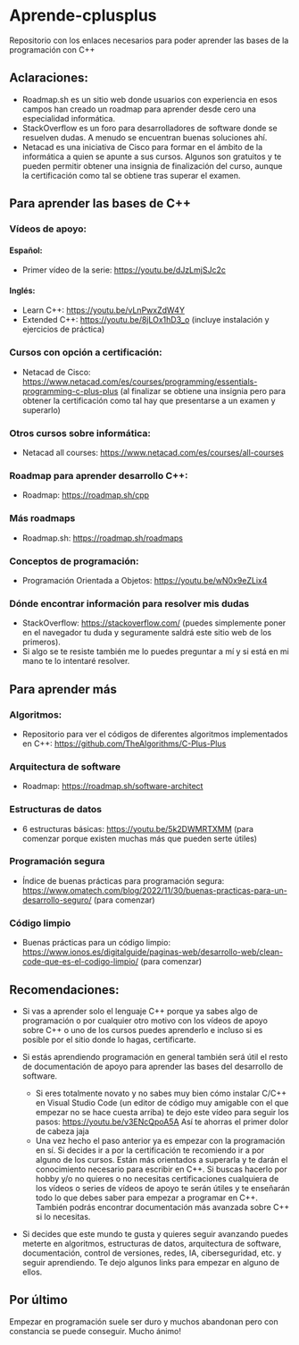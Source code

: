 # Aprende-cplusplus
Repositorio con los enlaces necesarios para poder aprender las bases de la programación con C++

## Aclaraciones: 
- Roadmap.sh es un sitio web donde usuarios con experiencia en esos campos han creado un roadmap para aprender desde cero una especialidad informática. 
- StackOverflow es un foro para desarrolladores de software donde se resuelven dudas. A menudo se encuentran buenas soluciones ahí.
- Netacad es una iniciativa de Cisco para formar en el ámbito de la informática a quien se apunte a sus cursos. Algunos son gratuitos y te pueden permitir obtener una insignia de finalización del curso, aunque la certificación como tal se obtiene tras superar el examen.

## Para aprender las bases de C++
### Vídeos de apoyo:
#### Español: 
- Primer vídeo de la serie: https://youtu.be/dJzLmjSJc2c
#### Inglés: 
- Learn C++: https://youtu.be/vLnPwxZdW4Y
- Extended C++: https://youtu.be/8jLOx1hD3_o (incluye instalación y ejercicios de práctica)

### Cursos con opción a certificación:
- Netacad de Cisco: https://www.netacad.com/es/courses/programming/essentials-programming-c-plus-plus (al finalizar se obtiene una insignia pero para obtener la certificación como tal hay que presentarse a un examen y superarlo)

### Otros cursos sobre informática:
- Netacad all courses: https://www.netacad.com/es/courses/all-courses

### Roadmap para aprender desarrollo C++:
- Roadmap: https://roadmap.sh/cpp

### Más roadmaps
- Roadmap.sh: https://roadmap.sh/roadmaps

### Conceptos de programación:
- Programación Orientada a Objetos: https://youtu.be/wN0x9eZLix4

### Dónde encontrar información para resolver mis dudas
- StackOverflow: https://stackoverflow.com/ (puedes simplemente poner en el navegador tu duda y seguramente saldrá este sitio web de los primeros).
- Si algo se te resiste también me lo puedes preguntar a mí y si está en mi mano te lo intentaré resolver.

## Para aprender más
### Algoritmos:
- Repositorio para ver el códigos de diferentes algoritmos implementados en C++: https://github.com/TheAlgorithms/C-Plus-Plus

### Arquitectura de software
- Roadmap: https://roadmap.sh/software-architect

### Estructuras de datos
- 6 estructuras básicas: https://youtu.be/5k2DWMRTXMM (para comenzar porque existen muchas más que pueden serte útiles)

### Programación segura
- Índice de buenas prácticas para programación segura: https://www.omatech.com/blog/2022/11/30/buenas-practicas-para-un-desarrollo-seguro/ (para comenzar)

### Código limpio
- Buenas prácticas para un código limpio: https://www.ionos.es/digitalguide/paginas-web/desarrollo-web/clean-code-que-es-el-codigo-limpio/ (para comenzar)

## Recomendaciones:
- Si vas a aprender solo el lenguaje C++ porque ya sabes algo de programación o por cualquier otro motivo con los vídeos de apoyo sobre C++ o uno de los cursos puedes aprenderlo e incluso si es posible por el sitio donde lo hagas, certificarte. 

- Si estás aprendiendo programación en general también será útil el resto de documentación de apoyo para aprender las bases del desarrollo de software.
  - Si eres totalmente novato y no sabes muy bien cómo instalar C/C++ en Visual Studio Code (un editor de código muy amigable con el que empezar no se hace cuesta arriba) te dejo este vídeo para seguir los pasos: https://youtu.be/v3ENcQpoA5A Así te ahorras el primer dolor de cabeza jaja
  - Una vez hecho el paso anterior ya es empezar con la programación en sí. Si decides ir a por la certificación te recomiendo ir a por alguno de los cursos. Están más orientados a superarla y te darán el conocimiento necesario para escribir en C++. Si buscas hacerlo por hobby y/o no quieres o no necesitas certificaciones cualquiera de los vídeos o series de vídeos de apoyo te serán útiles y te enseñarán todo lo que debes saber para empezar a programar en C++. También podrás encontrar documentación más avanzada sobre C++ si lo necesitas.

- Si decides que este mundo te gusta y quieres seguir avanzando puedes meterte en algoritmos, estructuras de datos, arquitectura de software, documentación, control de versiones, redes, IA, ciberseguridad, etc. y seguir aprendiendo. Te dejo algunos links para empezar en alguno de ellos.
  
## Por último
Empezar en programación suele ser duro y muchos abandonan pero con constancia se puede conseguir. Mucho ánimo!

 
